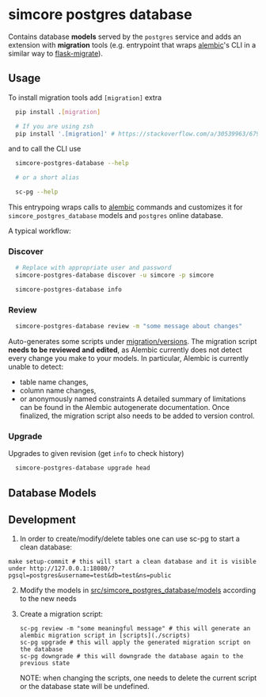 # simcore postgres database

Contains database **models** served by the ``postgres`` service and adds an extension with **migration** tools (e.g. entrypoint that wraps [alembic]'s CLI in a similar way to [flask-migrate]).


## Usage

To install migration tools add ``[migration]`` extra
```bash
  pip install .[migration]

  # If you are using zsh
  pip install '.[migration]' # https://stackoverflow.com/a/30539963/6797695
```
and to call the CLI use
```bash
  simcore-postgres-database --help

  # or a short alias

  sc-pg --help
```
This entrypoing wraps calls to [alembic] commands and customizes it for ``simcore_postgres_database`` models and `postgres` online database.


A typical workflow:

### Discover

```bash
  # Replace with appropriate user and password
  simcore-postgres-database discover -u simcore -p simcore
```

```bash
  simcore-postgres-database info
```

### Review

```bash
  simcore-postgres-database review -m "some message about changes"
```
Auto-generates some scripts under [migration/versions](packages/postgres-database/migration/versions). The migration script **needs to be reviewed and edited**, as Alembic currently does not detect every change you
make to your models. In particular, Alembic is currently unable to detect:
- table name changes,
- column name changes,
- or anonymously named constraints
A detailed summary of limitations can be found in the Alembic autogenerate documentation.
Once finalized, the migration script also needs to be added to version control.

### Upgrade

Upgrades to given revision (get ``info`` to check history)

```bash
  simcore-postgres-database upgrade head
```

[alembic]:https://alembic.sqlalchemy.org/en/latest/
[flask-migrate]:https://flask-migrate.readthedocs.io/en/latest/

## Database Models

## Development

1. In order to create/modify/delete tables one can use sc-pg to start a clean database:

  ```console
  make setup-commit # this will start a clean database and it is visible under http://127.0.0.1:18080/?pgsql=postgres&username=test&db=test&ns=public
  ```

2. Modify the models in [src/simcore_postgres_database/models](src/simcore_postgres_database/models) according to the new needs
3. Create a migration script:

    ```console
    sc-pg review -m "some meaningful message" # this will generate an alembic migration script in [scripts](./scripts)
    sc-pg upgrade # this will apply the generated migration script on the database
    sc-pg downgrade # this will downgrade the database again to the previous state
    ```

    NOTE: when changing the scripts, one needs to delete the current script or the database state will be undefined.
